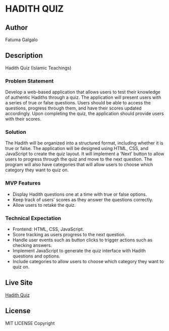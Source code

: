 # HADITH QUIZ

## Author

Fatuma Galgalo

## Description 

Hadith Quiz (Islamic Teachings)

### Problem Statement

Develop a web-based application that allows users to test their knowledge of authentic Hadiths through a quiz. The application will present users with a series of true or false questions. Users should be able to access the questions, progress through them, and have their scores updated accordingly. Upon completing the quiz, the application should provide users with their scores.

### Solution

The Hadith will be organized into a structured format, including whether it is true or false. The application will be designed using HTML, CSS, and JavaScript to create the quiz layout. It will implement a ‘Next’ button to allow users to progress through the quiz and move to the next question. The program will also have categories that will allow users to choose which category they want to quiz on.

### MVP Features

- Display Hadith questions one at a time with true or false options.
- Keep track of users' scores as they answer the questions correctly.
- Allow users to retake the quiz.

### Technical Expectation

- Frontend: HTML, CSS, JavaScript.
- Score tracking as users progress to the next question.
- Handle user events such as button clicks to trigger actions such as checking answers.
- Implement JavaScript to generate the quiz interface with Hadith questions and options.
- Include categories to allow users to choose which category they want to quiz on.

## Live Site

[Hadith Quiz](https://github.com/fatush254/Fatumaphase1project.git)



## License

MIT LICENSE Copyright

